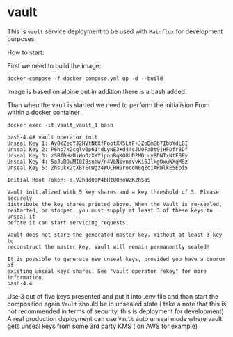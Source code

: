 # vault

This is `vault` service deployment to be used with `Mainflux` for development purposes

How to start:

First we need to build the image:

```
docker-compose -f docker-compose.yml up -d --build
```

Image is based on alpine but in addition there is a bash added.

Than when the vault is started we need to perform the initialision
From within a docker container 

```
docker exec -it vault_vault_1 bash
```

```
bash-4.4# vault operator init
Unseal Key 1: Ay0YZecYJ2HVtNtXfPootXK5LtF+JZoDmBb7IbbYdLBI
Unseal Key 2: P6hb7x2cglv0p61jdLyNE3+d44cJUOFaDt9jHFDfr8Df
Unseal Key 3: zSBfDHzUiWoOzXKY1pnnBqKO8UD2MDLuy8DNTxNtEBFy
Unseal Key 4: 5oJuDDuMI0I8snaw/n4VLNpvndvvKi6JlkgOxuWXqMSz
Unseal Key 5: ZhsUkk2tXBYEcWgz4WUCHH9rocoW6qZoiARWlkE5Epi5

Initial Root Token: s.V2hdd00P4bHtUQnoWZK2hSaS

Vault initialized with 5 key shares and a key threshold of 3. Please securely
distribute the key shares printed above. When the Vault is re-sealed,
restarted, or stopped, you must supply at least 3 of these keys to unseal it
before it can start servicing requests.

Vault does not store the generated master key. Without at least 3 key to
reconstruct the master key, Vault will remain permanently sealed!

It is possible to generate new unseal keys, provided you have a quorum of
existing unseal keys shares. See "vault operator rekey" for more information.
bash-4.4

```

Use 3 out of five keys presented and put it into .env file and than start the composition again
`Vault` should be in unsealed state ( take a note that this is not recommended in terms of security, this is deployment for development)
A real production deployment can use `Vault` auto unseal mode where vault gets unseal keys from some 3rd party KMS ( on AWS for example)




